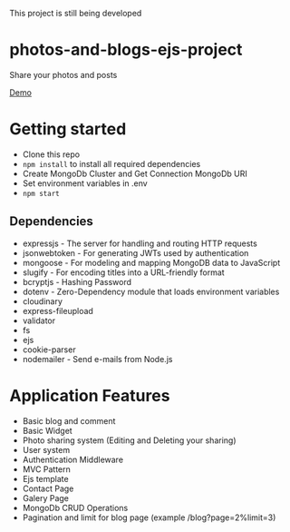 This project is still being developed

# photos-and-blogs-ejs-project
Share your photos and posts

[Demo](https://photos-and-blogs-ejs-project.glitch.me/)



# Getting started

- Clone this repo
- `npm install` to install all required dependencies
- Create MongoDb Cluster and Get Connection MongoDb URI
- Set environment variables in .env 
- `npm start`

## Dependencies

- expressjs - The server for handling and routing HTTP requests
- jsonwebtoken - For generating JWTs used by authentication
- mongoose - For modeling and mapping MongoDB data to JavaScript
- slugify - For encoding titles into a URL-friendly format
- bcryptjs - Hashing Password
- dotenv - Zero-Dependency module that loads environment variables
- cloudinary 
- express-fileupload
- validator
- fs
- ejs
- cookie-parser
- nodemailer - Send e-mails from Node.js
 

# Application Features
- Basic blog and comment 
- Basic Widget 
- Photo sharing system (Editing and Deleting your sharing)
- User system 
- Authentication Middleware
- MVC Pattern
- Ejs template
- Contact Page
- Galery Page
- MongoDb CRUD Operations
- Pagination and limit for blog page (example /blog?page=2%limit=3)
